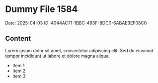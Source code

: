 # Dummy File 1584

Date: 2025-04-03
ID: 4044AC71-1BBC-483F-8DC0-6ABAE9EF08C0

## Content

Lorem ipsum dolor sit amet, consectetur adipiscing elit.
Sed do eiusmod tempor incididunt ut labore et dolore magna aliqua.

* Item 1
* Item 2
* Item 3
